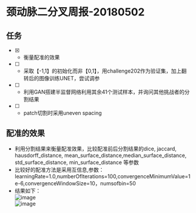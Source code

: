 # 颈动脉二分叉周报-20180502

## 任务
- [x] - 衡量配准的效果 
- [ ] - 采取【-1,1】的初始化而非【0,1】，用challenge202作为验证集，加上翻转后的图像训练UNET，尝试调参
- [ ] - 利用GAN搭建半监督网络利用其余41个测试样本，并询问其他挑战者的分割结果
- [ ] - patch切割时采用uneven spacing

## 配准的效果
- 利用分割结果来衡量配准效果，比较配准前后分割结果的dice, jaccard, hausdorff_distance, mean_surface_distance,median_surface_distance, std_surface_distance, min_surface_distance 等参数
- 比较好的配准方法是采用互信息,参数：learningRate=1.0,numberOfIterations=100,convergenceMinimumValue=1e-6,convergenceWindowSize=10，numsofbin=50
- 结果如下：<br>
![image](https://github.com/cirweecle/DataScience/blob/master/cta_segmentation_PXY/imagesInTime/4.27/beforeRegister_table.png)<br>
![image](https://github.com/cirweecle/DataScience/blob/master/cta_segmentation_PXY/imagesInTime/4.27/afterRegister_table.png)
